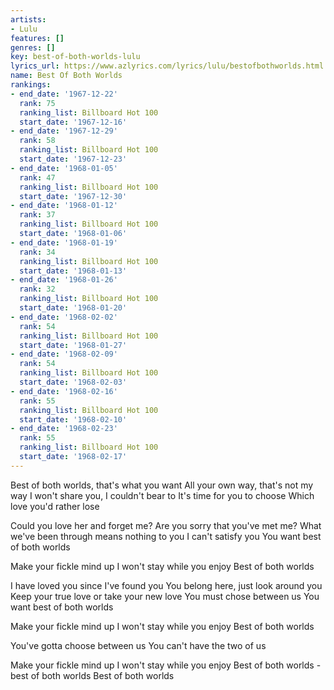 ```yaml
---
artists:
- Lulu
features: []
genres: []
key: best-of-both-worlds-lulu
lyrics_url: https://www.azlyrics.com/lyrics/lulu/bestofbothworlds.html
name: Best Of Both Worlds
rankings:
- end_date: '1967-12-22'
  rank: 75
  ranking_list: Billboard Hot 100
  start_date: '1967-12-16'
- end_date: '1967-12-29'
  rank: 58
  ranking_list: Billboard Hot 100
  start_date: '1967-12-23'
- end_date: '1968-01-05'
  rank: 47
  ranking_list: Billboard Hot 100
  start_date: '1967-12-30'
- end_date: '1968-01-12'
  rank: 37
  ranking_list: Billboard Hot 100
  start_date: '1968-01-06'
- end_date: '1968-01-19'
  rank: 34
  ranking_list: Billboard Hot 100
  start_date: '1968-01-13'
- end_date: '1968-01-26'
  rank: 32
  ranking_list: Billboard Hot 100
  start_date: '1968-01-20'
- end_date: '1968-02-02'
  rank: 54
  ranking_list: Billboard Hot 100
  start_date: '1968-01-27'
- end_date: '1968-02-09'
  rank: 54
  ranking_list: Billboard Hot 100
  start_date: '1968-02-03'
- end_date: '1968-02-16'
  rank: 55
  ranking_list: Billboard Hot 100
  start_date: '1968-02-10'
- end_date: '1968-02-23'
  rank: 55
  ranking_list: Billboard Hot 100
  start_date: '1968-02-17'
---
```


Best of both worlds, that's what you want
All your own way, that's not my way
I won't share you, I couldn't bear to
It's time for you to choose
Which love you'd rather lose

Could you love her and forget me?
Are you sorry that you've met me?
What we've been through means nothing to you
I can't satisfy you
You want best of both worlds

Make your fickle mind up
I won't stay while you enjoy
Best of both worlds

I have loved you since I've found you
You belong here, just look around you
Keep your true love or take your new love
You must chose between us
You want best of both worlds

Make your fickle mind up
I won't stay while you enjoy
Best of both worlds

You've gotta choose between us
You can't have the two of us

Make your fickle mind up
I won't stay while you enjoy
Best of both worlds - best of both worlds
Best of both worlds



